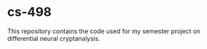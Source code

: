 # cs-498
This repository contains the code used for my semester project on differential neural cryptanalysis.
